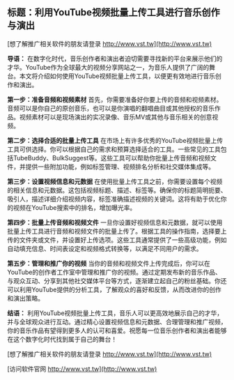 ## **标题：利用YouTube视频批量上传工具进行音乐创作与演出**

[想了解推广相关软件的朋友请登录 http://www.vst.tw](http://www.vst.tw)

**导语：**
在数字化时代，音乐创作者和演出者迫切需要寻找新的平台来展示他们的才华。YouTube作为全球最大的视频分享网站之一，为音乐人提供了广阔的舞台。本文将介绍如何使用YouTube视频批量上传工具，以便更有效地进行音乐创作和演出。

**第一步：准备音频和视频素材**
首先，你需要准备好你要上传的音频和视频素材。音频可以是你自己的原创音乐，也可以是你演唱的翻唱曲目或其他授权的音乐作品。视频素材可以是现场演出的实况录像、音乐MV或其他与音乐相关的创意视频。

**第二步：选择合适的批量上传工具**
在市场上有许多优秀的YouTube视频批量上传工具可供选择。你可以根据自己的需求和预算选择适合的工具。一些常见的工具包括TubeBuddy、BulkSuggest等。这些工具可以帮助你批量上传音频和视频文件，并提供一些附加功能，例如标签管理、视频排名分析和社交媒体集成等。

**第三步：设置视频信息和元数据**
在使用批量上传工具之前，你需要设置每个视频的相关信息和元数据。这包括视频标题、描述、标签等。确保你的标题简明扼要、吸引人，描述详细介绍视频内容，标签准确描述视频的关键词。这将有助于优化你的视频在YouTube搜索中的排名，增加曝光率。

**第四步：批量上传音频和视频文件**
一旦你设置好视频信息和元数据，就可以使用批量上传工具进行音频和视频文件的批量上传了。根据工具的操作指南，选择要上传的文件夹或文件，并设置好上传选项。这些工具通常提供了一些高级功能，例如自动填充信息、时间表设定和视频格式转换等，以满足不同用户的需求。

**第五步：管理和推广你的视频**
当你的音频和视频文件上传完成后，你可以在YouTube的创作者工作室中管理和推广你的视频。通过定期发布新的音乐作品、与观众互动、分享到其他社交媒体平台等方式，逐渐建立起自己的粉丝基础。你还可以利用YouTube提供的分析工具，了解观众的喜好和反馈，从而改进你的创作和演出策略。

**结语：**
利用YouTube视频批量上传工具，音乐人可以更高效地展示自己的才华，并与全球观众进行互动。通过精心设置视频信息和元数据、合理管理和推广视频，你的音乐作品有望得到更多人的认可和喜爱。祝愿每一位音乐创作者和演出者能够在这个数字化时代找到属于自己的舞台！

[想了解推广相关软件的朋友请登录 http://www.vst.tw](http://www.vst.tw)


[访问软件官网 http://www.vst.tw](http://www.vst.tw)
